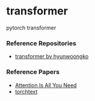 # transformer
pytorch transformer

### Reference Repositories
- [transformer by hyunwoongko](https://github.com/hyunwoongko/transformer/blob/master/util/bleu.py)

### Reference Papers
- [Attention Is All You Need](https://arxiv.org/pdf/1706.03762.pdf)
- [torchtext](https://tutorials.pytorch.kr/beginner/torchtext_translation_tutorial.html)
